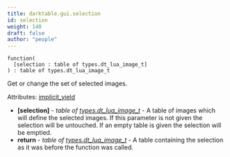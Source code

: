 ```yaml
---
title: darktable.gui.selection
id: selection
weight: 140
draft: false
author: "people"
---
```


```
function(
  [selection : table of types.dt_lua_image_t]
) : table of types.dt_lua_image_t
```

Get or change the set of selected images.

Attributes: [implicit_yield](../Attributes#implicit_yield)

* **\[selection\]** - _table of [types.dt_lua_image_t](../../types/dt_lua_image_t)_ - A table of images which will define the selected images. If this parameter is not given
the selection will be untouched. If an empty table is given the selection will be emptied.
* **return** - _table of [types.dt_lua_image_t](../../types/dt_lua_image_t)_ - A table containing the selection as it was before the function was called.
